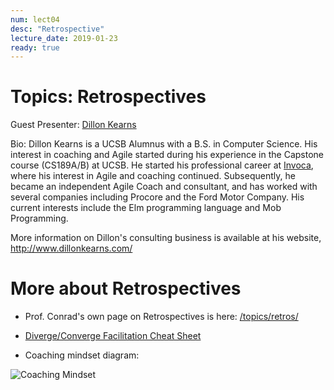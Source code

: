 ```yaml
---
num: lect04
desc: "Retrospective"
lecture_date: 2019-01-23
ready: true
---
```


# Topics: Retrospectives

Guest Presenter: [Dillon Kearns](http://www.dillonkearns.com/)

Bio: Dillon Kearns is a UCSB Alumnus with a B.S. in Computer Science.   His interest in coaching and Agile started during his experience in the Capstone course (CS189A/B) at UCSB.   He started his professional career at [Invoca](https://www.invoca.com/company/careers/), where his interest in Agile and coaching continued.  Subsequently, he became an independent Agile Coach and consultant, and has worked with several companies including Procore and the Ford Motor Company.  His current interests include the Elm programming language and Mob Programming.

More information on Dillon's consulting business is available at his website, <http://www.dillonkearns.com/>

# More about Retrospectives

- Prof. Conrad's own page on Retrospectives is here: [/topics/retros/](https://ucsb-cs48.github.io/topics/retros/)

- [Diverge/Converge Facilitation Cheat Sheet](https://app.box.com/s/hx067mevo20i0rv2r2zspua9eyk2r4wn)

- Coaching mindset diagram:

![Coaching Mindset](https://image.slidesharecdn.com/shoshanaallice-110321033110-phpapp01/95/coaching-for-engagement-6-728.jpg?cb=1300678812)
